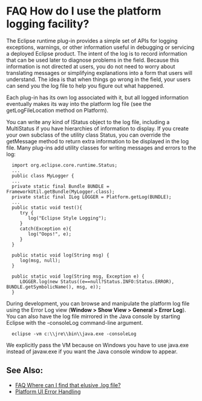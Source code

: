 

FAQ How do I use the platform logging facility?
===============================================

The Eclipse runtime plug-in provides a simple set of APIs for logging exceptions, warnings, or other information useful in debugging or servicing a deployed Eclipse product. The intent of the log is to record information that can be used later to diagnose problems in the field. Because this information is not directed at users, you do not need to worry about translating messages or simplifying explanations into a form that users will understand. The idea is that when things go wrong in the field, your users can send you the log file to help you figure out what happened.

Each plug-in has its own log associated with it, but all logged information eventually makes its way into the platform log file (see the getLogFileLocation method on Platform).

You can write any kind of IStatus object to the log file, including a MultiStatus if you have hierarchies of information to display. If you create your own subclass of the utility class Status, you can override the getMessage method to return extra information to be displayed in the log file. Many plug-ins add utility classes for writing messages and errors to the log:

      import org.eclipse.core.runtime.Status;
      ...
      public class MyLogger {
      ...
      private static final Bundle BUNDLE = FrameworkUtil.getBundle(MyLogger.class);
      private static final ILog LOGGER = Platform.getLog(BUNDLE);
      ...
      public static void test(){
         try {
            log("Eclipse Style Logging");
         }
         catch(Exception e){
            log("Oops!", e);
         }
      }

      public static void log(String msg) {
         log(msg, null);
      }

      public static void log(String msg, Exception e) {
         LOGGER.log(new Status((e==null?Status.INFO:Status.ERROR), BUNDLE.getSymbolicName(), msg, e));
      }

During development, you can browse and manipulate the platform log file using the Error Log view (**Window > Show View > General > Error Log**). You can also have the log file mirrored in the Java console by starting Eclipse with the -consoleLog command-line argument.

      eclipse -vm c:\\jre\\bin\\java.exe -consoleLog

We explicitly pass the VM because on Windows you have to use java.exe instead of javaw.exe if you want the Java console window to appear.

See Also:
---------

*   [FAQ Where can I find that elusive .log file?](./FAQ_Where_can_I_find_that_elusive_log_file.md "FAQ Where can I find that elusive .log file?")
*   [Platform UI Error Handling](/Platform_UI_Error_Handling "Platform UI Error Handling")

